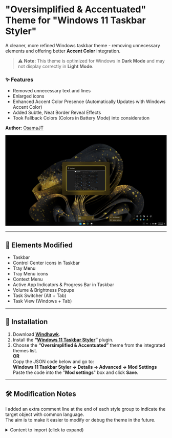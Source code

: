 # "Oversimplified & Accentuated" Theme for "Windows 11 Taskbar Styler"

A cleaner, more refined Windows taskbar theme - removing unnecessary elements and offering better **Accent Color** integration.

> ⚠️ **Note:** This theme is optimized for Windows in **Dark Mode** and may not display correctly in **Light Mode**.

### ✨ Features
- Removed unnecessary text and lines
- Enlarged icons  
- Enhanced Accent Color Presence (Automatically Updates with Windows Accent Color)  
- Added Subtle, Neat Border Reveal Effects
- Took Fallback Colors (Colors in Battery Mode) into consideration

**Author:** [OsamaJT](https://github.com/OsamaHJT)

![Screenshot](Taskbar.png)

---

## 🎨 Elements Modified
- Taskbar
- Control Center icons in Taskbar
- Tray Menu
- Tray Menu icons
- Context Menu
- Active App Indicators & Progress Bar  in Taskbar
- Volume & Brightness Popups  
- Task Switcher (Alt + Tab)  
- Task View (Windows + Tab)
  
---

## 🧩 Installation

1. Download **[Windhawk](https://windhawk.net/)**.  
2. Install the **“[Windows 11 Taskbar Styler](https://windhawk.net/mods/windows-11-taskbar-styler)”** plugin.  
3. Choose the **“Oversimplified & Accentuated”** theme from the integrated themes list.  
   **OR**  
   Copy the JSON code below and go to:  
   **Windows 11 Taskbar Styler → Details → Advanced → Mod Settings**  
   Paste the code into the "**Mod settings**" box and click **Save**.


---

## 🛠️ Modification Notes

I added an extra comment line at the end of each style group to indicate the target object with common language.  
The aim is to make it easier to modify or debug the theme in the future.


<details>
<summary>Content to import (click to expand)</summary>

```json
{
"controlStyles[0].target": "MenuFlyoutPresenter",
"controlStyles[0].styles[0]": "Background:=$DarkAccent",
"controlStyles[0].styles[1]": "//Target= Context Menu",

"controlStyles[1].target": "Rectangle#BackgroundFill",
"controlStyles[1].styles[0]": "Fill:=$Alt",
"controlStyles[1].styles[1]": "//Target= Taskbar",

"controlStyles[2].target": "Rectangle#BackgroundStroke",
"controlStyles[2].styles[0]": "Visibility=Collapsed",
"controlStyles[2].styles[1]": "//Target= Taskbar Upper Border",

"controlStyles[3].target": "SystemTray.OmniButton#ControlCenterButton > Grid > ContentPresenter#ContentPresenter > ItemsPresenter > StackPanel > ContentPresenter > SystemTray.IconView#SystemTrayIcon > Grid#ContainerGrid > Grid#ContentGrid > SystemTray.TextIconContent > Grid#ContainerGrid > SystemTray.AdaptiveTextBlock#Base > TextBlock#InnerTextBlock",
"controlStyles[3].styles[0]": "FontSize=22",
"controlStyles[3].styles[1]": "//Target= Taskbar > Control Center Taskbar icons",

"controlStyles[4].target": "Taskbar.TaskListLabeledButtonPanel@RunningIndicatorStates > Rectangle#RunningIndicator",
"controlStyles[4].styles[0]": "Fill@ActiveRunningIndicator:=$SolidAccent",
"controlStyles[4].styles[1]": "Height=4",
"controlStyles[4].styles[2]": "Width@ActiveRunningIndicator=25",
"controlStyles[4].styles[3]": "//Target= Taskbar > App Running Indicator",

"controlStyles[5].target": "Taskbar.TaskListButton > Taskbar.TaskListLabeledButtonPanel > Microsoft.UI.Xaml.Controls.ProgressBar#ProgressIndicator",
"controlStyles[5].styles[0]": "MinHeight=4",
"controlStyles[5].styles[1]": "Width=25",
"controlStyles[5].styles[2]": "//Target= Taskbar > App Progress Bar > Track Container",

"controlStyles[6].target": "Grid#LayoutRoot@CommonStates > Border#ProgressBarRoot > Border > Grid > Rectangle#DeterminateProgressBarIndicator",
"controlStyles[6].styles[0]": "Fill@Updating:= <SolidColorBrush Color=\"Green\" Opacity=\"1\" />",
"controlStyles[6].styles[1]": "Fill@Determinate:= <SolidColorBrush Color=\"Green\" Opacity=\"1\" />",
"controlStyles[6].styles[2]": "Fill@Paused:= <SolidColorBrush Color=\"Orange\" Opacity=\"1\" />",
"controlStyles[6].styles[3]": "Fill@Error:= <SolidColorBrush Color=\"Red\" Opacity=\"1\" />",
"controlStyles[6].styles[4]": "Fill@UpdatingError:= <SolidColorBrush Color=\"Red\" Opacity=\"1\" />",
"controlStyles[6].styles[5]": "//Target= Taskbar > App Progress Bar > Fill Track",

"controlStyles[7].target": "Rectangle#ProgressBarTrack",
"controlStyles[7].styles[0]": "Fill=Transparent",
"controlStyles[7].styles[1]": "//Target= Taskbar > App Progress Bar > Empty Track",

"controlStyles[8].target": "Grid#OverflowRootGrid",
"controlStyles[8].styles[0]": "Padding:=",
"controlStyles[8].styles[1]": "//Target= System Tray Menu Container",

"controlStyles[9].target": "Border#OverflowFlyoutBackgroundBorder",
"controlStyles[9].styles[0]": "Background:=$Alt",
"controlStyles[9].styles[1]": "Shadow:=",
"controlStyles[9].styles[2]": "BorderThickness:=",
"controlStyles[9].styles[3]": "//Target= System Tray Menu",

"controlStyles[10].target": "SystemTray.ImageIconContent > Windows.UI.Xaml.Controls.Grid#ContainerGrid > Windows.UI.Xaml.Controls.Image",
"controlStyles[10].styles[0]": "Height=20",
"controlStyles[10].styles[1]": "Width=20",
"controlStyles[10].styles[2]": "//Target= System Tray icons",

"controlStyles[11].target": "Grid#ConfirmatorMainGrid",
"controlStyles[11].styles[0]": "Background:=$DarkAccent",
"controlStyles[11].styles[1]": "BorderBrush=Transparent",
"controlStyles[11].styles[2]": "CornerRadius=15",
"controlStyles[11].styles[3]": "Margin=0,0,0,5",
"controlStyles[11].styles[4]": "Padding=4,0,0,0",
"controlStyles[11].styles[5]": "Shadow:=",
"controlStyles[11].styles[6]": "//Target= Volume & Brightness Popups > Plate",

"controlStyles[12].target": "Grid#BrightnessConfirmator",
"controlStyles[12].styles[0]": "Padding=6,0,16,0",
"controlStyles[12].styles[1]": "//Target= Brigtness Popup Container",

"controlStyles[13].target": "Microsoft.UI.Xaml.Controls.AnimatedIcon#BrightnessIcon",
"controlStyles[13].styles[0]": "Height=30",
"controlStyles[13].styles[1]": "Width=30",
"controlStyles[13].styles[2]": "Margin=0,-1,12,0",
"controlStyles[13].styles[3]": "//Target= Brigtness Popup > Brightness icon",

"controlStyles[14].target": "Microsoft.UI.Xaml.Controls.AnimatedIcon#VolumeIcon",
"controlStyles[14].styles[0]": "Height=30",
"controlStyles[14].styles[1]": "Width=30",
"controlStyles[14].styles[2]": "//Target= Volume Popup > Volume icon",

"controlStyles[15].target": "TextBlock#volumeLevelText",
"controlStyles[15].styles[0]": "FontSize=15",
"controlStyles[15].styles[1]": "//Target= Volume Popup > Volume Degree Text",

"controlStyles[16].target": "Rectangle#HorizontalDecreaseRect",
"controlStyles[16].styles[0]": "Height=6",
"controlStyles[16].styles[1]": "//Target= Volume & Brightness Popups > Track Container",

"controlStyles[17].target": "Rectangle#HorizontalTrackRect",
"controlStyles[17].styles[0]": "Fill=Transparent",
"controlStyles[17].styles[1]": "Height=6",
"controlStyles[17].styles[2]": "//Target= Volume & Brightness Popups > Empty Track",

"controlStyles[18].target": "Grid#HorizontalTemplate > Rectangle#HorizontalDecreaseRect",
"controlStyles[18].styles[0]": "Fill:= <AcrylicBrush TintColor=\"{ThemeResource SystemAccentColor}\" TintOpacity=\"1\" TintLuminosityOpacity=\"1\" FallbackColor=\"{ThemeResource SystemAccentColorDark2}\" />",
"controlStyles[18].styles[1]": "//Target= Volume & Brightness Popups > Fill Track",

"controlStyles[19].target": "Grid#ModalRootGrid > Border#BackgroundElement",
"controlStyles[19].styles[0]": "Background:=$DarkAccent",
"controlStyles[19].styles[1]": "BorderBrush=Transparent",
"controlStyles[19].styles[2]": "CornerRadius=20",
"controlStyles[19].styles[3]": "Shadow:=",
"controlStyles[19].styles[4]": "//Target= Alt+Tab Window Background",

"controlStyles[20].target": "Border#BackgroundDimmingLayer",
"controlStyles[20].styles[0]": "Background:= <WindhawkBlur BlurAmount=\"30\" TintColor=\"#00000080\" />",
"controlStyles[20].styles[1]": "//Target= Task View Background (Windows+Tab)",

"controlStyles[21].target": "Border#VirtualDesktopBarBackground",
"controlStyles[21].styles[0]": "Background:= <SolidColorBrush Color=\"{ThemeResource SystemAccentColorDark1}\" Opacity=\"0.4\" />",
"controlStyles[21].styles[1]": "BorderBrush=Transparent",
"controlStyles[21].styles[2]": "//Target= Task View (Windows+Tab) > Virtual Desktops Plate ",

"styleConstants[0]": "Alt= <AcrylicBrush TintColor=\"{ThemeResource SystemAltHighColor}\" TintOpacity=\"0.6\" TintLuminosityOpacity=\"0.6\" FallbackColor=\"{ThemeResource SystemAltHighColor}\" />",
"styleConstants[1]": "Accent = <AcrylicBrush TintColor=\"{ThemeResource SystemAccentColor}\" TintOpacity=\"0.6\" TintLuminosityOpacity=\"0.6\" FallbackColor=\"{ThemeResource SystemAccentColor}\" />",
"styleConstants[2]": "DarkAccent = <AcrylicBrush TintColor=\"{ThemeResource SystemAccentColorDark1}\" TintOpacity=\"0.6\" TintLuminosityOpacity=\"0.3\" FallbackColor=\"{ThemeResource SystemAccentColorDark1}\" />",
"styleConstants[3]": "SolidAccent = <SolidColorBrush Color=\"{ThemeResource SystemAccentColor}\" Opacity=\"1\" />",
"styleConstants[4]": "Reveal= <RevealBorderBrush Color=\"Transparent\" TargetTheme=\"1\" Opacity=\"1\" />"
}
```
